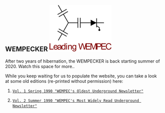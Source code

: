 ## WEMPECKER         ![image1](https://github.com/WEMPECKER/WEMPECKER/blob/master/leading_wempec.png)

After two years of hibernation, the WEMPECKER is back starting summer of 2020. Watch this space for more..

While you keep waiting for us to populate the website, you can take a look at some old editions (re-printed without permission) here:

1. [`Vol. 1 Spring 1990 "WEMPEC's Oldest Underground Newsletter"`](https://wempecker.com/WEMPECKER_v1.pdf)

2. [`Vol. 2 Summer 1990 "WEMPEC's Most Widely Read Underground Newsletter"`](https://wempecker.com/WEMPECKER_v2.pdf)
